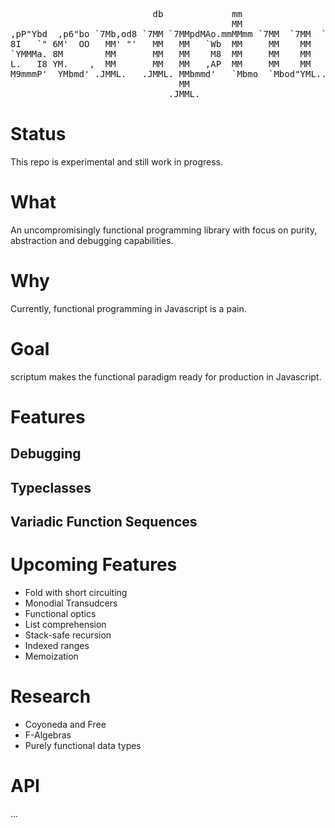 <pre>
                           db             mm                                 
                                          MM                                 
,pP"Ybd  ,p6"bo `7Mb,od8 `7MM `7MMpdMAo.mmMMmm `7MM  `7MM  `7MMpMMMb.pMMMb.  
8I   `" 6M'  OO   MM' "'   MM   MM   `Wb  MM     MM    MM    MM    MM    MM  
`YMMMa. 8M        MM       MM   MM    M8  MM     MM    MM    MM    MM    MM  
L.   I8 YM.    ,  MM       MM   MM   ,AP  MM     MM    MM    MM    MM    MM  
M9mmmP'  YMbmd' .JMML.   .JMML. MMbmmd'   `Mbmo  `Mbod"YML..JMML  JMML  JMML.
                                MM                                           
                              .JMML.                                         
</pre>

# Status

This repo is experimental and still work in progress.

# What

An uncompromisingly functional programming library with focus on purity, abstraction and debugging capabilities.

# Why

Currently, functional programming in Javascript is a pain.

# Goal

scriptum makes the functional paradigm ready for production in Javascript.

# Features

## Debugging

## Typeclasses

## Variadic Function Sequences

# Upcoming Features

* Fold with short circuiting
* Monodial Transudcers
* Functional optics
* List comprehension
* Stack-safe recursion
* Indexed ranges
* Memoization

# Research

* Coyoneda and Free
* F-Algebras
* Purely functional data types

# API

...